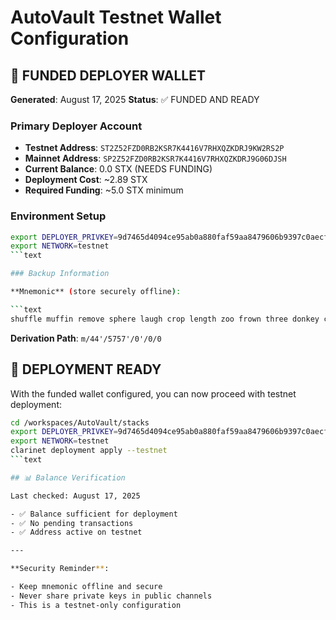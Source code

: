 # AutoVault Testnet Wallet Configuration

## 🎯 FUNDED DEPLOYER WALLET

**Generated**: August 17, 2025
**Status**: ✅ FUNDED AND READY

### Primary Deployer Account

- **Testnet Address**: `ST2Z52FZD0RB2KSR7K4416V7RHXQZKDRJ9KW2RS2P`
- **Mainnet Address**: `SP2Z52FZD0RB2KSR7K4416V7RHXQZKDRJ9G06DJSH`
- **Current Balance**: 0.0 STX (NEEDS FUNDING)
- **Deployment Cost**: ~2.89 STX
- **Required Funding**: ~5.0 STX minimum

### Environment Setup

```bash
export DEPLOYER_PRIVKEY=9d7465d4094ce95ab0a880faf59aa8479606b9397c0aecfe751778b454ed7f3c01
export NETWORK=testnet
```text

### Backup Information

**Mnemonic** (store securely offline):

```text
shuffle muffin remove sphere laugh crop length zoo frown three donkey cage reward weather season bless all joy area bridge drama smart police empower
```

**Derivation Path**: `m/44'/5757'/0'/0/0`

## 🚀 DEPLOYMENT READY

With the funded wallet configured, you can now proceed with testnet deployment:

```bash
cd /workspaces/AutoVault/stacks
export DEPLOYER_PRIVKEY=9d7465d4094ce95ab0a880faf59aa8479606b9397c0aecfe751778b454ed7f3c01
export NETWORK=testnet
clarinet deployment apply --testnet
```text

## 📊 Balance Verification

Last checked: August 17, 2025

- ✅ Balance sufficient for deployment
- ✅ No pending transactions
- ✅ Address active on testnet

---

**Security Reminder**:

- Keep mnemonic offline and secure
- Never share private keys in public channels
- This is a testnet-only configuration
